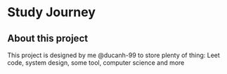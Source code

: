 # Study Journey

## About this project

This project is designed by me @ducanh-99 to store plenty of thing: Leet code, system design, some tool, computer science and more


